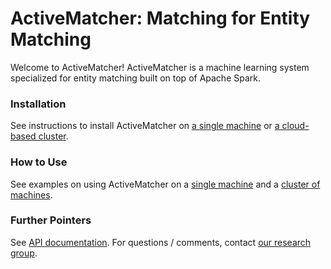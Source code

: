 # ActiveMatcher: Matching for Entity Matching

Welcome to ActiveMatcher! ActiveMatcher is a machine learning system specialized for
entity matching built on top of Apache Spark.

### Installation

See instructions to install ActiveMatcher on [a single machine](https://github.com/anhaidgroup/active_matcher/tree/main/doc/installation-guides)  or [a cloud-based cluster](https://github.com/anhaidgroup/active_matcher/blob/main/doc/installation-guides/install-cloud-based-cluster.md). 

### How to Use

See examples on using ActiveMatcher on a [single machine](https://github.com/anhaidgroup/active_matcher/blob/main/examples/Single-Machine-Example.md) and a [cluster of machines](https://github.com/anhaidgroup/active_matcher/blob/main/examples/Cluster-Example.md). 

### Further Pointers

See [API documentation](). 
For questions / comments, contact [our research group](mailto:entitymatchinginfo@gmail.com).
